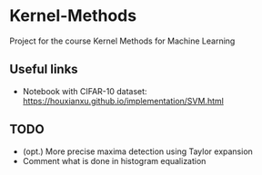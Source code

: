 # Kernel-Methods
Project for the course Kernel Methods for Machine Learning

## Useful links

- Notebook with CIFAR-10 dataset: https://houxianxu.github.io/implementation/SVM.html

## TODO

- (opt.) More precise maxima detection using Taylor expansion
- Comment what is done in histogram equalization 